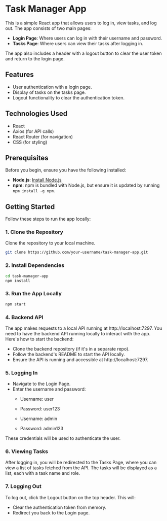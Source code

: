 # Task Manager App

This is a simple React app that allows users to log in, view tasks, and log out. The app consists of two main pages:

- **Login Page**: Where users can log in with their username and password.
- **Tasks Page**: Where users can view their tasks after logging in.

The app also includes a header with a logout button to clear the user token and return to the login page.

## Features

- User authentication with a login page.
- Display of tasks on the tasks page.
- Logout functionality to clear the authentication token.

## Technologies Used

- React
- Axios (for API calls)
- React Router (for navigation)
- CSS (for styling)

## Prerequisites

Before you begin, ensure you have the following installed:

- **Node.js**: [Install Node.js](https://nodejs.org/)
- **npm**: npm is bundled with Node.js, but ensure it is updated by running `npm install -g npm`.

## Getting Started

Follow these steps to run the app locally:

### 1. Clone the Repository

Clone the repository to your local machine.

```bash
git clone https://github.com/your-username/task-manager-app.git
```
### 2.  Install Dependencies
```bash
cd task-manager-app
npm install
```

### 3. Run the App Locally
```bash
npm start
```

### 4. Backend API
The app makes requests to a local API running at http://localhost:7297. You need to have the backend API running locally to interact with the app. Here's how to start the backend:

- Clone the backend repository (if it's in a separate repo).
- Follow the backend's README to start the API locally.
- Ensure the API is running and accessible at http://localhost:7297.

### 5. Logging In
- Navigate to the Login Page.
- Enter the username and password:
    - Username: user
    - Password: user123

    - Username: admin
    - Password: admin123

These credentials will be used to authenticate the user.

### 6. Viewing Tasks
After logging in, you will be redirected to the Tasks Page, where you can view a list of tasks fetched from the API. The tasks will be displayed as a list, each with a task name and role.

### 7. Logging Out
To log out, click the Logout button on the top header. This will:

- Clear the authentication token from memory.
- Redirect you back to the Login page.